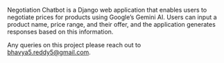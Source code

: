 Negotiation Chatbot is a Django web application that enables users to negotiate prices for products using Google’s Gemini AI. 
Users can input a product name, price range, and their offer, and the application generates responses based on this information.

Any queries on this project please reach out to bhavya5.reddy5@gmail.com.
